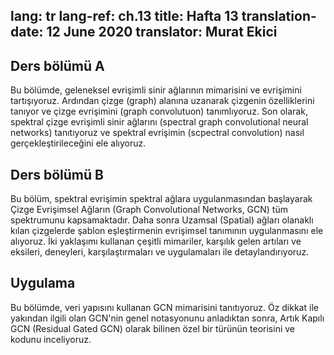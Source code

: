 
lang: tr
lang-ref: ch.13
title: Hafta 13
translation-date: 12 June 2020
translator: Murat Ekici
---


## Ders bölümü A

Bu bölümde, geleneksel evrişimli sinir ağlarının mimarisini ve evrişimini tartışıyoruz. Ardından çizge (graph) alanına uzanarak çizgenin özelliklerini tanıyor ve çizge evrişimini (graph convolutuon) tanımlıyoruz. Son olarak, spektral çizge evrişimli sinir ağlarını (spectral graph convolutional neural networks) tanıtıyoruz ve spektral evrişimin (scpectral convolution) nasıl gerçekleştirileceğini ele alıyoruz.

<!--

## Lecture part A

In this section, we discuss the architecture and convolution of traditional convolutional neural networks. Then we extend to the graph domain. We understand the characteristics of graph and define the graph convolution. Finally, we introduce spectral graph convolutional neural networks and discuss how to perform spectral convolution.
-->

## Ders bölümü B

Bu bölüm, spektral evrişimin spektral ağlara uygulanmasından başlayarak Çizge Evrişimsel Ağların (Graph Convolutional Networks, GCN) tüm spektrumunu kapsamaktadır. Daha sonra Uzamsal (Spatial) ağları olanaklı kılan  çizgelerde şablon eşleştirmenin evrişimsel tanımının uygulanmasını ele alıyoruz. İki yaklaşımı kullanan çeşitli mimariler, karşılık gelen artıları ve eksileri, deneyleri, karşılaştırmaları ve uygulamaları ile detaylandırıyoruz.


<!--
## Lecture part B

This section covers the complete spectrum of Graph Convolutional Networks (GCNs), starting with the implementation of Spectral Convolution through Spectral Networks. It then provides insights on applicability of the other convolutional definition of Template Matching to graphs, leading to Spatial networks. Various architectures employing the two approaches are detailed out with their corresponding pros & cons, experiments, benchmarks and applications.
-->

## Uygulama

Bu bölümde, veri yapısını kullanan GCN mimarisini tanıtıyoruz. Öz dikkat ile yakından ilgili olan GCN'nin genel notasyonunu anladıktan sonra, Artık Kapılı GCN (Residual Gated GCN)  olarak bilinen özel bir türünün teorisini ve kodunu inceliyoruz.

<!--
## Practicum

In this section, we introduce Graph Convolutional Network (GCN) which is one type of architecture that utilizes the structure of data.  Actually, the concept of GCNs is closely related to self-attention. After understanding the general notation, representation and equations of GCN, we delve into the theory and code of a specific type of GCN known as Residual Gated GCN.
-->

